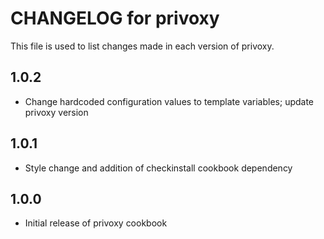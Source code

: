 # CHANGELOG for privoxy

This file is used to list changes made in each version of privoxy.

1.0.2
-----
- Change hardcoded configuration values to template variables; update privoxy version

1.0.1
-----
- Style change and addition of checkinstall cookbook dependency

1.0.0
-----
- Initial release of privoxy cookbook

